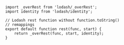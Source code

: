 

    import _overRest from 'lodash/_overRest';
    import identity from 'lodash/identity';

    // Lodash rest function without function.toString()
    // remappings
    export default function rest(func, start) {
        return _overRest(func, start, identity);
    }